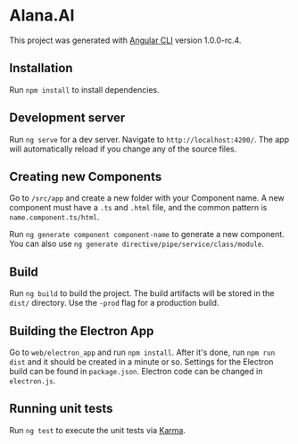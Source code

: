 # Alana.AI

This project was generated with [Angular CLI](https://github.com/angular/angular-cli) version 1.0.0-rc.4.

## Installation

Run `npm install` to install dependencies.

## Development server

Run `ng serve` for a dev server. Navigate to `http://localhost:4200/`. The app will automatically reload if you change any of the source files.

## Creating new Components

Go to `/src/app` and create a new folder with your Component name. A new component must have a `.ts` and `.html` file, and the common pattern is `name.component.ts/html`.

Run `ng generate component component-name` to generate a new component. You can also use `ng generate directive/pipe/service/class/module`.

## Build

Run `ng build` to build the project. The build artifacts will be stored in the `dist/` directory. Use the `-prod` flag for a production build.

## Building the Electron App

Go to `web/electron_app` and run `npm install`. After it's done, run `npm run dist` and it should be created in a minute or so.
Settings for the Electron build can be found in `package.json`. Electron code can be changed in `electron.js`.

## Running unit tests

Run `ng test` to execute the unit tests via [Karma](https://karma-runner.github.io).
